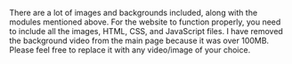 There are a lot of images and backgrounds included, along with the modules mentioned above. 
For the website to function properly, you need to include all the images, HTML, CSS, and JavaScript files. 
I have removed the background video from the main page because it was over 100MB. 
Please feel free to replace it with any video/image of your choice.

